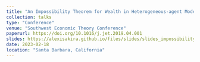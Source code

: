 ```yaml
---
title: "An Impossibility Theorem for Wealth in Heterogeneous-agent Models with Limited Heterogeneity"
collection: talks
type: "Conference"
venue: "Southwest Economic Theory Conference"
paperurl: https://doi.org/10.1016/j.jet.2019.04.001
slides: https://alexisakira.github.io/files/slides/slides_impossibility.pdf
date: 2023-02-18
location: "Santa Barbara, California"
---
```

